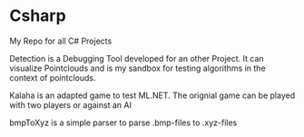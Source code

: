 # Csharp
My Repo for all C# Projects

Detection 
is a Debugging Tool developed for an other Project. It can visualize Pointclouds and is my sandbox for testing algorithms in the context of pointclouds.

Kalaha
is an adapted game to test ML.NET. The orignial game can be played with two players or against an AI

bmpToXyz
is a simple parser to parse .bmp-files to .xyz-files
